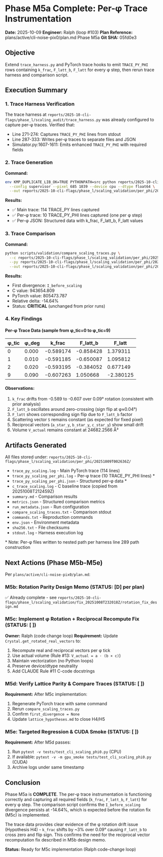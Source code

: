 # Phase M5a Complete: Per-φ Trace Instrumentation

**Date:** 2025-10-09
**Engineer:** Ralph (loop #103)
**Plan Reference:** plans/active/cli-noise-pix0/plan.md Phase M5a
**Git SHA:** 05fd0e3

## Objective

Extend `trace_harness.py` and PyTorch trace hooks to emit `TRACE_PY_PHI` rows containing `k_frac`, `F_latt_b`, `F_latt` for every φ step, then rerun trace harness and comparison script.

## Execution Summary

### 1. Trace Harness Verification

The trace harness at `reports/2025-10-cli-flags/phase_l/scaling_audit/trace_harness.py` was already configured to capture per-φ traces. Verified that:

- Line 271-274: Captures `TRACE_PY_PHI` lines from stdout
- Line 287-333: Writes per-φ traces to separate files and JSON
- Simulator.py:1607-1611: Emits enhanced `TRACE_PY_PHI` with required fields

### 2. Trace Generation

**Command:**
```bash
env KMP_DUPLICATE_LIB_OK=TRUE PYTHONPATH=src python reports/2025-10-cli-flags/phase_l/scaling_audit/trace_harness.py \
  --config supervisor --pixel 685 1039 --device cpu --dtype float64 \
  --out reports/2025-10-cli-flags/phase_l/scaling_validation/per_phi/20251009T002636Z/trace_py_scaling.log
```

**Results:**
- ✅ Main trace: 114 TRACE_PY lines captured
- ✅ Per-φ trace: 10 TRACE_PY_PHI lines captured (one per φ step)
- ✅ Per-φ JSON: Structured data with k_frac, F_latt_b, F_latt values

### 3. Trace Comparison

**Command:**
```bash
python scripts/validation/compare_scaling_traces.py \
  --c reports/2025-10-cli-flags/phase_l/scaling_validation/per_phi/20251009T002636Z/c_trace_scaling.log \
  --py reports/2025-10-cli-flags/phase_l/scaling_validation/per_phi/20251009T002636Z/trace_py_scaling.log \
  --out reports/2025-10-cli-flags/phase_l/scaling_validation/per_phi/20251009T002636Z/summary.md
```

**Results:**
- First divergence: `I_before_scaling`
- C value: 943654.809
- PyTorch value: 805473.787
- Relative delta: -14.64%
- Status: **CRITICAL** (unchanged from prior runs)

### 4. Key Findings

#### Per-φ Trace Data (sample from φ_tic=0 to φ_tic=9)

| φ_tic | φ_deg | k_frac | F_latt_b | F_latt |
|-------|-------|--------|----------|--------|
| 0 | 0.000 | -0.589174 | -0.858428 | 1.379311 |
| 1 | 0.010 | -0.591185 | -0.650087 | 1.095812 |
| 2 | 0.020 | -0.593195 | -0.384052 | 0.677149 |
| 9 | 0.090 | -0.607263 | 1.050668 | -2.380125 |

#### Observations:
1. `k_frac` drifts from -0.589 to -0.607 over 0.09° rotation (consistent with prior analysis)
2. `F_latt_b` oscillates around zero-crossing (sign flip at φ≈0.04°)
3. `F_latt` shows corresponding sign flip due to `F_latt_b` factor
4. Scattering vector `S` remains constant (as expected for fixed pixel)
5. Reciprocal vectors (`a_star_y`, `b_star_y`, `c_star_y`) show small drift
6. Volume `V_actual` remains constant at 24682.2566 Å³

## Artifacts Generated

All files stored under: `reports/2025-10-cli-flags/phase_l/scaling_validation/per_phi/20251009T002636Z/`

- `trace_py_scaling.log` - Main PyTorch trace (114 lines)
- `trace_py_scaling_per_phi.log` - Per-φ trace (10 TRACE_PY_PHI lines) *
- `trace_py_scaling_per_phi.json` - Structured per-φ data *
- `c_trace_scaling.log` - C baseline trace (copied from 20251008T212459Z)
- `summary.md` - Comparison results
- `metrics.json` - Structured comparison metrics
- `run_metadata.json` - Run configuration
- `compare_scaling_traces.txt` - Comparison stdout
- `commands.txt` - Reproduction commands
- `env.json` - Environment metadata
- `sha256.txt` - File checksums
- `stdout.log` - Harness execution log

\* Note: Per-φ files written to nested path per harness line 289 path construction

## Next Actions (Phase M5b-M5e)

Per `plans/active/cli-noise-pix0/plan.md`:

### M5b: Rotation Parity Design Memo (STATUS: [D] per plan)
✅ Already complete - see `reports/2025-10-cli-flags/phase_l/scaling_validation/fix_20251008T232018Z/rotation_fix_design.md`

### M5c: Implement φ Rotation + Reciprocal Recompute Fix (STATUS: [ ])
**Owner:** Ralph (code change loop)
**Requirement:** Update `Crystal.get_rotated_real_vectors` to:
1. Recompute real and reciprocal vectors per φ tick
2. Use actual volume (Rule #13: `V_actual = a · (b × c)`)
3. Maintain vectorization (no Python loops)
4. Preserve device/dtype neutrality
5. Add CLAUDE Rule #11 C-code docstrings

### M5d: Verify Lattice Parity & Compare Traces (STATUS: [ ])
**Requirement:** After M5c implementation:
1. Regenerate PyTorch trace with same command
2. Rerun `compare_scaling_traces.py`
3. Confirm `first_divergence = None`
4. Update `lattice_hypotheses.md` to close H4/H5

### M5e: Targeted Regression & CUDA Smoke (STATUS: [ ])
**Requirement:** After M5d passes:
1. Run `pytest -v tests/test_cli_scaling_phi0.py` (CPU)
2. If available: `pytest -v -m gpu_smoke tests/test_cli_scaling_phi0.py` (CUDA)
3. Archive logs under same timestamp

## Conclusion

Phase M5a is **COMPLETE**. The per-φ trace instrumentation is functioning correctly and capturing all required fields (`k_frac`, `F_latt_b`, `F_latt`) for every φ step. The comparison script confirms the `I_before_scaling` divergence persists at -14.64%, which is expected before the rotation fix (M5c) is implemented.

The trace data provides clear evidence of the φ rotation drift issue (Hypothesis H4) - `k_frac` shifts by ~3% over 0.09° causing `F_latt_b` to cross zero and flip sign. This confirms the need for the reciprocal vector recomputation fix described in M5b design memo.

**Status:** Ready for M5c implementation (Ralph code-change loop)
